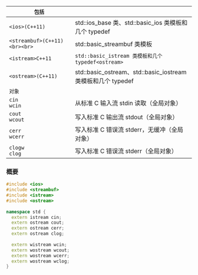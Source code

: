 | `包括`                         |                                                       |
| ---------------------------- | ----------------------------------------------------- |
| `<ios>(C++11)`               | std::ios_base 类、std::basic_ios 类模板和几个 typedef         |
| `<streambuf>(C++11)<br><br>` | std::basic_streambuf 类模板                              |
| `<istream>C++11`             | `std::basic_istream 类模板和几个 typedef<ostream>`          |
| `<ostream>(C++11)`           | std::basic_ostream、std::basic_iostream 类模板和几个 typedef |
| `对象`                         |                                                       |
| `cin`<br>`wcin`              | 从标准 C 输入流 stdin 读取（全局对象）                              |
| `cout`<br>`wcout`            | 写入标准 C 输出流 stdout（全局对象）                               |
| `cerr`<br>`wcerr`            | 写入标准 C 错误流 stderr，无缓冲（全局对象）                           |
| `clogw`<br>`clog`            | 写入标准 C 错误流 stderr（全局对象）                               |

### 概要

```C++
#include <ios>
#include <streambuf>
#include <istream>
#include <ostream>
 
namespace std {
  extern istream cin;
  extern ostream cout;
  extern ostream cerr;
  extern ostream clog;
 
  extern wistream wcin;
  extern wostream wcout;
  extern wostream wcerr;
  extern wostream wclog;
}
```